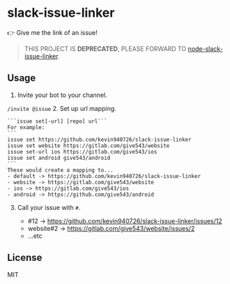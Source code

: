 # slack-issue-linker
:point_right: Give me the link of an issue!

> THIS PROJECT IS **DEPRECATED**, PLEASE FORWARD TO [node-slack-issue-linker](https://github.com/kevin940726/node-slack-issue-linker).

## Usage
1. Invite your bot to your channel.

  ```/invite @issue```
2. Set up url mapping.

	```issue set[-url] [repo] url```
	For example:
	```
	issue set https://github.com/kevin940726/slack-issue-linker
	issue set website https://gitlab.com/give543/website
	issue set-url ios https://gitlab.com/give543/ios
	issue set android give543/android
	```
	These would create a mapping to...
	- default -> https://github.com/kevin940726/slack-issue-linker
	- website -> https://gitlab.com/give543/website
	- ios -> https://gitlab.com/give543/ios
	- android -> https://github.com/give543/android
	
3. Call your issue with `#`.
	
	- #12 -> https://github.com/kevin940726/slack-issue-linker/issues/12
	- website#2 -> https://gitlab.com/give543/website/issues/2
	- ...etc

## License
MIT
